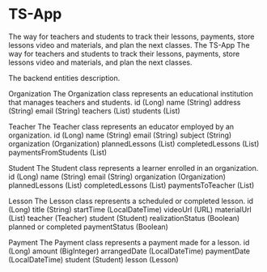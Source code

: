 # TS-App
The way for teachers and students to track their lessons, payments, store lessons video and materials, and plan the next classes.
The TS-App
The way for teachers and students to track their lessons, payments, store lessons video and materials, and plan the next classes.

The backend entities description.

Organization
The Organization class represents an educational institution that manages teachers and students.
id (Long)
name (String)
address (String)
email (String)
teachers (List<Teacher>)
students (List<Student>)

Teacher
The Teacher class represents an educator employed by an organization.
id (Long)
name (String)
email (String)
subject (String)
organization (Organization)
plannedLessons (List<Lesson>)
completedLessons (List<Lesson>)
paymentsFromStudents (List<Payment>)


Student
The Student class represents a learner enrolled in an organization.
id (Long)
name (String)
email (String)
organization (Organization)
plannedLessons (List<Lesson>)
completedLessons (List<Lesson>)
paymentsToTeacher (List<Payment>)

Lesson
The Lesson class represents a scheduled or completed lesson.
id (Long)
title (String)
startTime (LocalDateTime)
videoUrl (URL)
materialUrl (List<URL>)
teacher (Teacher)
student (Student)
realizationStatus (Boolean) planned or completed
paymentStatus (Boolean)

Payment
The Payment class represents a payment made for a lesson.
id (Long)
amount (BigInteger)
arrangedDate (LocalDateTime)
paymentDate (LocalDateTime)
student (Student)
lesson (Lesson)
